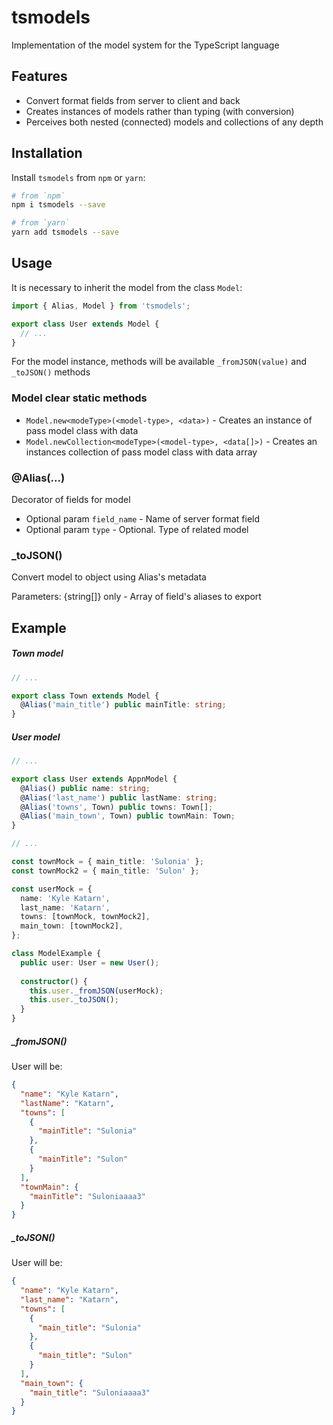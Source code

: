# tsmodels
Implementation of the model system for the TypeScript language

## Features
- Convert format fields from server to client and back
- Creates instances of models rather than typing (with conversion)
- Perceives both nested (connected) models and collections of any depth

## Installation
Install `tsmodels` from `npm` or `yarn`:
```bash
# from `npm`
npm i tsmodels --save

# from `yarn`
yarn add tsmodels --save
```

## Usage
It is necessary to inherit the model from the class `Model`:
```typescript
import { Alias, Model } from 'tsmodels';

export class User extends Model {
  // ...
}
```
For the model instance, methods will be available `_fromJSON(value)` and `_toJSON()` methods

### Model clear static methods

- `Model.new<modeType>(<model-type>, <data>)` - Creates an instance of pass model class with data
- `Model.newCollection<modeType>(<model-type>, <data[]>)` - Creates an instances collection of pass model class with data array

### @Alias(...)
Decorator of fields for model

- Optional param `field_name` - Name of server format field
- Optional param `type` - Optional. Type of related model

### _toJSON()

Convert model to object using Alias's metadata

Parameters:
  {string[]} only - Array of field's aliases to export

## Example

##### Town model
```typescript
// ...

export class Town extends Model {
  @Alias('main_title') public mainTitle: string;
}
```

##### User model
```typescript
// ...

export class User extends AppnModel {
  @Alias() public name: string;
  @Alias('last_name') public lastName: string;
  @Alias('towns', Town) public towns: Town[];
  @Alias('main_town', Town) public townMain: Town;
}
```

```typescript
// ...

const townMock = { main_title: 'Sulonia' };
const townMock2 = { main_title: 'Sulon' };

const userMock = {
  name: 'Kyle Katarn',
  last_name: 'Katarn',
  towns: [townMock, townMock2],
  main_town: [townMock2],
};

class ModelExample {
  public user: User = new User();
  
  constructor() {
    this.user._fromJSON(userMock);
    this.user._toJSON();
  }
}
```

##### _fromJSON()
User will be:
```json
{
  "name": "Kyle Katarn", 
  "lastName": "Katarn", 
  "towns": [
    {
      "mainTitle": "Sulonia"
    },
    {
      "mainTitle": "Sulon"
    }
  ],
  "townMain": {
    "mainTitle": "Suloniaaaa3"
  }
}
```

##### _toJSON()
User will be:
```json
{
  "name": "Kyle Katarn", 
  "last_name": "Katarn", 
  "towns": [
    {
      "main_title": "Sulonia"
    },
    {
      "main_title": "Sulon"
    }
  ],
  "main_town": {
    "main_title": "Suloniaaaa3"
  }
}
```
